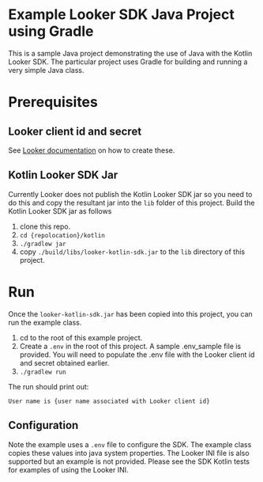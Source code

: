 # Example Looker SDK Java Project using Gradle

This is a sample Java project demonstrating the use of Java with the Kotlin
Looker SDK. The particular project uses Gradle for building and running a very
simple Java class.

# Prerequisites

## Looker client id and secret

See [Looker documentation](https://docs.looker.com/reference/api-and-integration/api-auth#authentication_with_an_sdk)
on how to create these.

## Kotlin Looker SDK Jar

Currently Looker does not publish the Kotlin Looker SDK jar so you need to do
this and copy the resultant jar into the `lib` folder of this project. Build
the Kotlin Looker SDK jar as follows

1. clone this repo.
2. `cd {repolocation}/kotlin`
3. `./gradlew jar`
4. copy `./build/libs/looker-kotlin-sdk.jar` to the `lib` directory of this
project.

# Run

Once the `looker-kotlin-sdk.jar` has been copied into this project, you can run
the example class.

1. cd to the root of this example project.
2. Create a `.env` in the root of this project. A sample .env_sample file is
provided. You will need to populate the .env file with the Looker client id and
secret obtained earlier.
3. `./gradlew run`

The run should print out:

`User name is {user name associated with Looker client id}`

## Configuration

Note the example uses a `.env` file to configure the SDK. The example class
copies these values into java system properties. The Looker INI file is also
supported but an example is not provided. Please see the SDK Kotlin tests for
examples of using the Looker INI.
